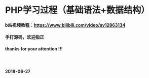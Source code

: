 PHP学习过程（基础语法+数据结构）
====
#### b站视频教程：https://www.bilibili.com/video/av12863134 <br/>
#### 手打源码，欢迎指正  <br/>
#### thanks for your attention !!!  <br/>
#### <br/>
#### 2018-06-27
